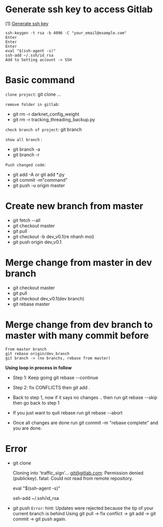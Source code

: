 # Generate ssh key to access Gitlab
[1] [Generate ssh key](https://help.github.com/en/github/authenticating-to-github/generating-a-new-ssh-key-and-adding-it-to-the-ssh-agent)
```
ssh-keygen -t rsa -b 4096 -C "your_email@example.com"
Enter
Enter
Enter
eval "$(ssh-agent -s)"
ssh-add ~/.ssh/id_rsa
Add to Setting account -> SSH
```
# Basic command
`clone project`: git clone ... 

`remove folder in gitlab`: 

+ git rm -r darknet_config_weight
+ git rm -r tracking_threading_backup.py

`check branch of project`: git branch

`show all branch` : 
+ git branch -a
+ git branch -r

`Push changed code`:
 + git add -A or git add *.py
 + git commit -m"command"
 + git push -u origin master

# Create new branch from master
+ git fetch --all
+ git checkout master
+ git pull
+ git checkout -b dev_v0.1(re nhanh moi)
+ git push origin dev_v0.1
# Merge change from master in dev branch
+ git checkout master
+ git pull
+ git checkout dev_v0.1(dev branch)
+ git rebase master

# Merge change from dev branch to master with many commit before
```buildoutcfg
From master branch
git rebase origin/dev_branch
git branch -> (no branchs, rebase from master)
```

**Using loop in process in follow**
+ Step 1: Keep going git rebase --continue

+ Step 2: fix CONFLICTS then git add .

+ Back to step 1, now if it says no changes .. then run git rebase --skip then go back to step 1

+ If you just want to quit rebase run git rebase --abort

+ Once all changes are done run git commit -m "rebase complete" and you are done.

# Error
+ git clone 

    Cloning into 'traffic_sign'...
    git@gitlab.com: Permission denied (publickey).
    fatal: Could not read from remote repository.
    
    eval "$(ssh-agent -s)"
    
    ssh-add ~/.ssh/id_rsa
+ git push 
`Error`: hint: Updates were rejected because the tip of your current branch is behind
Using git pull -> fix conflict -> git add -> git commit -> git push again.
